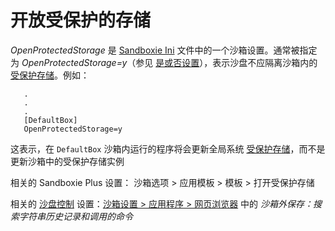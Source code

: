 #  开放受保护的存储

_OpenProtectedStorage_ 是 [Sandboxie Ini](SandboxieIni.md) 文件中的一个沙箱设置。通常被指定为 _OpenProtectedStorage=y_（参见 [是或否设置](YesOrNoSettings.md)），表示沙盘不应隔离沙箱内的 [受保护存储](ProtectedStorage.md)。例如：
```
   .
   .
   .
   [DefaultBox]
   OpenProtectedStorage=y
```

这表示，在 `DefaultBox` 沙箱内运行的程序将会更新全局系统 [受保护存储](ProtectedStorage.md)，而不是更新沙箱中的受保护存储实例

相关的 Sandboxie Plus 设置： 沙箱选项 > 应用模板 > 模板 > 打开受保护存储

相关的 [沙盘控制](SandboxieControl.md) 设置：[沙箱设置 > 应用程序 > 网页浏览器](ApplicationsSettings.md#web-browser) 中的 _沙箱外保存：搜索字符串历史记录和调用的命令_